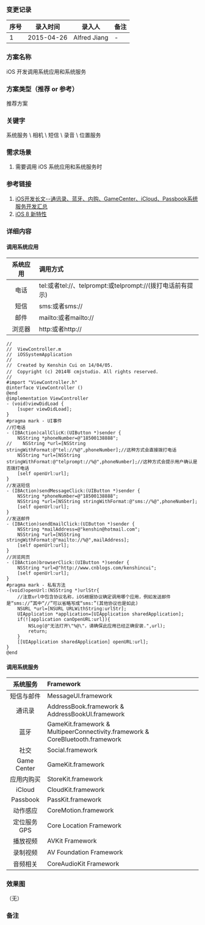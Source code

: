 ### 变更记录
| 序号 | 录入时间 | 录入人 | 备注 |
| -- | -- | -- | -- |
| 1 | 2015-04-26 | Alfred Jiang | - |

### 方案名称
iOS 开发调用系统应用和系统服务

### 方案类型（推荐 or 参考）
推荐方案

### 关键字
系统服务 \ 相机 \ 短信 \ 录音 \ 位置服务

### 需求场景
1. 需要调用 iOS 系统应用和系统服务时

### 参考链接
1. [iOS开发长文--通讯录、蓝牙、内购、GameCenter、iCloud、Passbook系统服务开发汇总](http://www.cocoachina.com/ios/20150129/11068.html)
2. [iOS 8 新特性](http://www.cnblogs.com/fengquanwang/p/3998526.html)

### 详细内容

#### 调用系统应用

| 系统应用  | 调用方式  |
|:-------------: |:---------------|
| 电话 | tel:或者tel://、telprompt:或telprompt://(拨打电话前有提示) |
| 短信 | sms:或者sms:// |
| 邮件 | mailto:或者mailto:// |
| 浏览器 | http:或者http:// |

    //
    //  ViewController.m
    //  iOSSystemApplication
    //
    //  Created by Kenshin Cui on 14/04/05.
    //  Copyright (c) 2014年 cmjstudio. All rights reserved.
    //
    #import "ViewController.h"
    @interface ViewController ()
    @end
    @implementation ViewController
    - (void)viewDidLoad {
        [super viewDidLoad];
    }
    #pragma mark - UI事件
    //打电话
    - (IBAction)callClicK:(UIButton *)sender {
        NSString *phoneNumber=@"18500138888";
    //    NSString *url=[NSString stringWithFormat:@"tel://%@",phoneNumber];//这种方式会直接拨打电话
        NSString *url=[NSString stringWithFormat:@"telprompt://%@",phoneNumber];//这种方式会提示用户确认是否拨打电话
        [self openUrl:url];
    }
    //发送短信
    - (IBAction)sendMessageClick:(UIButton *)sender {
        NSString *phoneNumber=@"18500138888";
        NSString *url=[NSString stringWithFormat:@"sms://%@",phoneNumber];
        [self openUrl:url];
    }
    //发送邮件
    - (IBAction)sendEmailClick:(UIButton *)sender {
        NSString *mailAddress=@"kenshin@hotmail.com";
        NSString *url=[NSString stringWithFormat:@"mailto://%@",mailAddress];
        [self openUrl:url];
    }
    //浏览网页
    - (IBAction)browserClick:(UIButton *)sender {
        NSString *url=@"http://www.cnblogs.com/kenshincui";
        [self openUrl:url];
    }
    #pragma mark - 私有方法
    -(void)openUrl:(NSString *)urlStr{
        //注意url中包含协议名称，iOS根据协议确定调用哪个应用，例如发送邮件是“sms://”其中“//”可以省略写成“sms:”(其他协议也是如此)
        NSURL *url=[NSURL URLWithString:urlStr];
        UIApplication *application=[UIApplication sharedApplication];
        if(![application canOpenURL:url]){
            NSLog(@"无法打开\"%@\"，请确保此应用已经正确安装.",url);
            return;
        }
        [[UIApplication sharedApplication] openURL:url];
    }
    @end

#### 调用系统服务

| 系统服务  | Framework  |
|:--------------: |:---------------|
| 短信与邮件 | MessageUI.framework |
| 通讯录 | AddressBook.framework & AddressBookUI.framework |
| 蓝牙 | GameKit.framework & MultipeerConnectivity.framework & CoreBluetooth.framework |
| 社交 | Social.framework |
| Game Center | GameKit.framework |
| 应用内购买 | StoreKit.framework |
| iCloud | CloudKit.framework |
| Passbook | PassKit.framework |
| 动作感应 | CoreMotion.framework |
| 定位服务GPS | Core Location Framework |
| 播放视频 | AVKit Framework |
| 录制视频 | AV Foundation Framework |
| 音频相关 | CoreAudioKit Framework |

### 效果图
（无）

### 备注
